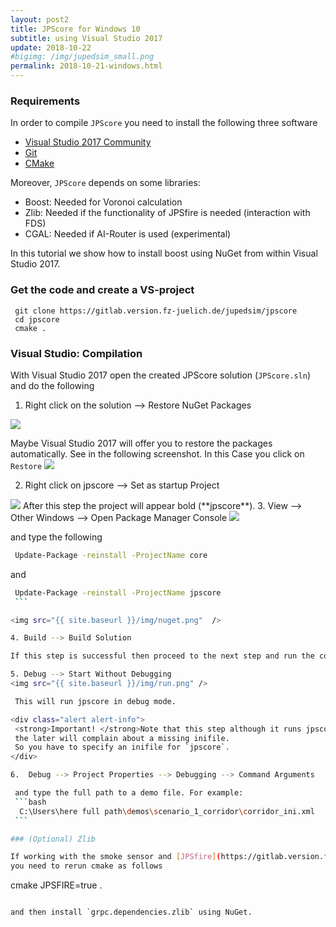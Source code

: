 ```yaml
---
layout: post2
title: JPScore for Windows 10
subtitle: using Visual Studio 2017
update: 2018-10-22
#bigimg: /img/jupedsim_small.png
permalink: 2018-10-21-windows.html
---
```


### Requirements

In order to compile `JPScore` you need to install the following three software
- [Visual Studio 2017 Community](https://visualstudio.microsoft.com/downloads/)
- [Git](https://git-scm.com/downloads)
- [CMake](https://cmake.org/download/)

Moreover, `JPScore` depends on some libraries:

- Boost: Needed for Voronoi calculation
- Zlib: Needed if the functionality of JPSfire is needed (interaction with FDS)
- CGAL: Needed if AI-Router is used (experimental)

In this tutorial we show how to install boost using NuGet from within Visual Studio 2017.

### Get the code and create a VS-project

```shell
 git clone https://gitlab.version.fz-juelich.de/jupedsim/jpscore
 cd jpscore
 cmake .
```

### Visual Studio: Compilation

With Visual Studio 2017 open the created JPScore solution (`JPScore.sln`)
and do the following

1. Right click on the solution --> Restore NuGet Packages
  <img src="{{ site.baseurl }}/img/restore.png"/>

  Maybe Visual Studio 2017 will offer you to restore the packages automatically. See in the following screenshot.
  In this Case you click on `Restore`
  <img src="{{ site.baseurl }}/img/restore_default.png" />

2. Right click on jpscore --> Set as startup Project
  <img src="{{ site.baseurl }}/img/startproject.png" />
  After this step the project will appear bold  (**jpscore**).
3. View --> Other Windows --> Open Package Manager Console
   <img src="{{ site.baseurl }}/img/manager.png"  />

   and type the following

   ```bash
    Update-Package -reinstall -ProjectName core
   ```

   and

   ```bash
    Update-Package -reinstall -ProjectName jpscore
    ```

   <img src="{{ site.baseurl }}/img/nuget.png"  />

4. Build --> Build Solution

   If this step is successful then proceed to the next step and run the code

5. Debug --> Start Without Debugging
   <img src="{{ site.baseurl }}/img/run.png" />

    This will run jpscore in debug mode.

   <div class="alert alert-info">
    <strong>Important! </strong>Note that this step although it runs jpscore,
    the later will complain about a missing inifile.
    So you have to specify an inifile for `jpscore`.
   </div>

6.  Debug --> Project Properties --> Debugging --> Command Arguments

    and type the full path to a demo file. For example:
    ```bash
     C:\Users\here full path\demos\scenario_1_corridor\corridor_ini.xml
    ```

### (Optional) Zlib

If working with the smoke sensor and [JPSfire](https://gitlab.version.fz-juelich.de/jupedsim/jpsfire/wikis/home) is needed, then
you need to rerun cmake as follows

```
 cmake JPSFIRE=true .
```

and then install `grpc.dependencies.zlib` using NuGet.

